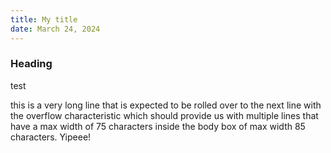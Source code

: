 ```yaml
---
title: My title
date: March 24, 2024
---
```


### Heading
test

this is a very long line that is expected to be rolled over to the next line with the overflow characteristic which should provide us with multiple lines that have a max width of 75 characters inside the body box of max width 85 characters. Yipeee!
